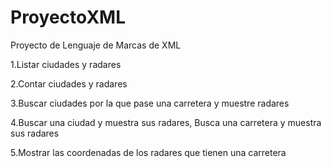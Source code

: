 # ProyectoXML
Proyecto de Lenguaje de Marcas de XML

1.Listar ciudades y radares

2.Contar ciudades y radares

3.Buscar ciudades por la que pase una carretera y muestre radares

4.Buscar una ciudad y muestra sus radares, Busca una carretera y muestra sus radares

5.Mostrar las coordenadas de los radares que tienen una carretera